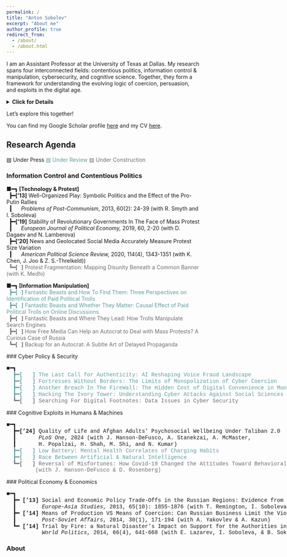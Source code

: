 ```yaml
---
permalink: /
title: "Anton Sobolev"
excerpt: "About me"
author_profile: true
redirect_from: 
  - /about/
  - /about.html
---
```


I am an Assistant Professor at the University of Texas at Dallas.  My research spans four interconnected fields: contentious politics, information control & manipulation, cybersecurity, and cognitive science. Together, they form a framework for understanding the evolving logic of coercion, persuasion, and exploits in the digital age.

<details>
    <summary>
    <b>Click for Details</b>
    </summary>
At the heart of my inquiry lies a question: <b>What is cyberspace, and how does it redefine the boundaries between information and the physical world? Can we adapt the classic ideas of Weber, Tilly, and Olson—about monopolies on coercion—to a reality where power is diffused across networks of data and algorithms?</b> These theoretical puzzles guide my exploration of how autocracies, states, and other actors manipulate information flows to enforce control in an era where distinguishing truth from fiction has become prohibitively expensive for the average person. <br>

Equally, I study the mechanics of persuasion and propaganda. <b>In a world teeming with bots, trolls, and covert operations, the line between organic user behavior and state-sponsored manipulation blurs.</b> This raises profound questions about the architecture of belief systems and the fragility of democratic discourse when trust in information sources erodes.<br>

My research delves into the <b>parallels between human and machine learning</b>. Both, it seems, are shaped by incomplete and often biased datasets—be it the emotional scars of childhood or the skewed inputs that define artificial intelligence training sets. These vulnerabilities create fertile ground for exploitation, whether by cybercriminals targeting individuals or adversaries <b>exploiting systemic weaknesses in algorithms.</b><br>

Each of these threads—cyberspace, manipulation, behavioral vulnerabilities, and the blurred boundaries between humans and machines—connects to a broader ambition: to map the invisible contours of power and resistance in a world where the digital and the physical increasingly overlap.
 
</details>

Let’s explore this together!

You can find my Google Scholar profile [here](https://scholar.google.com/citations?user=NBBrsKwAAAAJ&hl=en) and my CV [here](cv/).

## Research Agenda


▨ Under Press <span style="color:CadetBlue;"> ▨ Under Review </span>  <span style="color:#6F6F6F;"> ▨ Under Construction</span> 


### Information Control and Contentious Politics

<p style="font-family:'Courier New'; white-space: nowrap;">
 
<b>          ■━┓ [Technology & Protest]</b> <br>
<b>&nbsp;&nbsp;┣━[’13]</b> Well-Organized Play: Symbolic Politics and the Effect of the Pro-Putin Rallies <br>
<b>&nbsp;&nbsp;┃&nbsp;&nbsp;&nbsp;&nbsp;&nbsp;&nbsp;&nbsp;</b><i>Problems of Post-Communism</i>, 2013, 60(2): 24-39 (with R. Smyth and I. Soboleva) <br>
<b>&nbsp;&nbsp;┣━[’19]</b> Stability of Revolutionary Governments In The Face of Mass Protest <br>
<b>&nbsp;&nbsp;┃&nbsp;&nbsp;&nbsp;&nbsp;&nbsp;&nbsp;&nbsp;</b><i>European Journal of Political Economy,</i> 2019, 60, 2-20  (with D. Dagaev and N. Lamberova) <br> 
<b>&nbsp;&nbsp;┣━[’20]</b> News and Geolocated Social Media Accurately Measure Protest Size Variation <br>
<b>&nbsp;&nbsp;┃&nbsp;&nbsp;&nbsp;&nbsp;&nbsp;&nbsp;&nbsp;</b><i>American Political Science Review,</i>  2020, 114(4), 1343-1351 (with K. Chen, J. Joo & Z. S.-Threlkeld)) <br> <span style="color:#6F6F6F;">
<b>&nbsp;&nbsp;┗━[&nbsp;&nbsp;&nbsp;]</b> Protest Fragmentation:  Mapping Disunity Beneath a Common Banner (with K. Medhi) <br> </span>

<b>          ■━┓ [Information Manipulation]</b> <br><span style="color:CadetBlue;">
<b>&nbsp;&nbsp;┣━[&nbsp;&nbsp;&nbsp;]</b>  Fantastic Beasts and How To Find Them:  Three Perspectives on Identification of Paid Political Trolls <br>
<b>&nbsp;&nbsp;┣━[&nbsp;&nbsp;&nbsp;]</b>  Fantastic Beasts and Whether They Matter: Causal Effect of Paid Political Trolls on Online Discussions  <br></span><span style="color:#6F6F6F;">
<b>&nbsp;&nbsp;┣━[&nbsp;&nbsp;&nbsp;]</b>  Fantastic Beasts and Where They Lead: How Trolls Manipulate Search Engines  <br>
<b>&nbsp;&nbsp;┣━[&nbsp;&nbsp;&nbsp;]</b>  How Free Media Can Help an Autocrat to Deal with Mass Protests? A Curious Case of Russia  <br>
<b>&nbsp;&nbsp;┗━[&nbsp;&nbsp;&nbsp;]</b>  Backup for an Autocrat: A Subtle Art of Delayed Propaganda  <br></span>
</p>
### Cyber Policy & Security
<p style="font-family:'Courier New'; white-space: nowrap;">
<b>          ■━┓</b> <br> <span style="color:CadetBlue;">
<b>&nbsp;&nbsp;┣━[&nbsp;&nbsp;&nbsp;]</b> The Last Call for Authenticity: AI Reshaping Voice Fraud Landscape <br>
<b>&nbsp;&nbsp;┣━[&nbsp;&nbsp;&nbsp;]</b> Fortresses Without Borders: The Limits of Monopolization of Cyber Coercion <br>
<b>&nbsp;&nbsp;┣━[&nbsp;&nbsp;&nbsp;]</b> Another Breach In The FireWall: The Hidden Cost of Digital Convenience in Municipal Governance<br>
<b>&nbsp;&nbsp;┣━[&nbsp;&nbsp;&nbsp;]</b> Hacking The Ivory Tower: Understanding Cyber Attacks Against Social Sciences  <br></span> <span style="color:#6F6F6F;">
<b>&nbsp;&nbsp;┗━[&nbsp;&nbsp;&nbsp;]</b> Searching For Digital Footnotes: Data Issues in Cyber Security <br></span>
</p>
### Cognitive Exploits in Humans & Machines


<p style="font-family:'Courier New'; white-space: nowrap;">
<b>          ■━┓</b> <br><span>
<b>&nbsp;&nbsp;┣━[’24]</b> Quality of Life and Afghan Adults’ Psychosocial Wellbeing Under Taliban 2.0 <br>
<b>&nbsp;&nbsp;┃&nbsp;&nbsp;&nbsp;&nbsp;&nbsp;&nbsp;&nbsp;</b><i>PLoS One</i>, 2024 (with J. Hanson-DeFusco, A. Stanekzai, A. McMaster, <br> 
<b>&nbsp;&nbsp;┃&nbsp;&nbsp;&nbsp;&nbsp;&nbsp;&nbsp;&nbsp;</b>H. Popalzai, H. Shah, M. Shi, and N. Kumar) <br> </span><span style="color:CadetBlue;">
<b>&nbsp;&nbsp;┣━[&nbsp;&nbsp;&nbsp;]</b> Low Battery: Mental Health Correlates of Charging Habits<br>
<b>&nbsp;&nbsp;┣━[&nbsp;&nbsp;&nbsp;]</b> Race Between Artificial & Natural Intelligence <br>
</span>

<span style="color:#6F6F6F;">
<b>&nbsp;&nbsp;┗━[&nbsp;&nbsp;&nbsp;]</b> Reversal of Misfortunes: How Covid-19 Changed the Attitudes Toward Behavioral Disorders <br>
<b>&nbsp;&nbsp;&nbsp;&nbsp;&nbsp;&nbsp;&nbsp;&nbsp;</b> (with J. Hanson-DeFusco & D. Rosenberg)
</span>

</p>
### Political Economy & Economics

<p style="font-family:'Courier New'; white-space: nowrap;">
<b>          ■━┓</b> <br>
<b>&nbsp;&nbsp;┣━ [’13]</b> Social and Economic Policy Trade-Offs in the Russian Regions: Evidence from Four Case Studies <br>
<b>&nbsp;&nbsp;┃&nbsp;&nbsp;&nbsp;&nbsp;&nbsp;&nbsp;&nbsp;</b> <i>Europe-Asia Studies</i>, 2013, 65(10): 1855-1876 (with T. Remington, I. Soboleva, & M. Urnov)<br> 
<b>&nbsp;&nbsp;┣━ [’14]</b> Means of Production VS Means of Coercion: Can Russian Business Limit the Violence of Predatory State? <br>
<b>&nbsp;&nbsp;┃&nbsp;&nbsp;&nbsp;&nbsp;&nbsp;&nbsp;&nbsp;</b> <i>Post-Soviet Affairs</i>, 2014, 30(1), 171-194 (with A. Yakovlev & A. Kazun)   <br> 
<b>&nbsp;&nbsp;┗━ [’14]</b> Trial by Fire: a Natural Disaster’s Impact on Support for the Authorities in Rural Russia <br>
<b>&nbsp;&nbsp;&nbsp;&nbsp;&nbsp;&nbsp;&nbsp;&nbsp;&nbsp;&nbsp;</b> <i>World Politics</i>, 2014, 66(4), 641-668  (with E. Lazarev, I. Soboleva, & B. Sokolov) 
</p>



### About

















<!--
I am an Assistant Professor of Political Economy and Cyber Policy at the University of Texas at Dallas. My research studies questions of politics using text analysis, machine learning, and causal inference. My recent projects focus on mass protest, cybersecurity, and political control in autocracies. More broadly, I study how digital technology shapes political behavior. 

My work has been published in [_American Political Science Review_](https://doi.org/10.1017/S0003055420000295), [_World Politics_](https://doi.org/10.1017/S0043887114000215), [_European Journal of Political Economy_](https://doi.org/10.1016/j.ejpoleco.2019.08.003), [_Post-Soviet Affairs_](https://doi.org/10.1080/1060586X.2013.859434), [_Europe-Asia Studies_](https://doi.org/10.1080/09668136.2013.838055), and [_Problems of Post-Communism_](https://doi.org/10.2753/PPC1075-8216600203). I published in American and Russian printed and electronic media, including [_The Monkey Cage Blog_](https://themonkeycage.org/2012/03/the-complicated-views-of-pro-and-anti-putin-protestors/), the leading Russian business daily [_Vedomosti_](https://www.vedomosti.ru/authors/anton-sobolev/documents), and [_Forbes-Russia_](http://www.forbes.ru/mneniya-column/siloviki/249581-nauchilsya-li-rossiiskii-biznes-zashchishchatsya-ot-silovikov).

You can find my Google Scholar profile [here](https://scholar.google.com/citations?user=NBBrsKwAAAAJ&hl=en) and my CV [here](cv/).




Prior to my appointment at Yale, I received my Ph.D. in Political Science and M.Sc. in Statistics from University of California, Los Angeles. Before coming to UCLA, I was a research fellow at the Center for the Study of Institutions and Development at Higher School of Economics in Moscow (2013-14).

Since the results of R&D investments typically emerge years after the elected incumbent leaves her office, why do incumbent politicians pursue such policies? 



My [dissertation](dissertation/) explores the information tools employed by modern non-democratic leaders to maintain political control and their citizens’ probable responses to the strategies these tools make possible. It focuses primarily on government hiring of agents to impersonate ordinary citizens and engage online and offline with members of the political opposition. 

My other current projects cover a wide range of questions associated with collective behavior in the broadest sense. In collaboration with [Keith Chen (UCLA and Uber)](http://www.anderson.ucla.edu/faculty/keith.chen/), [Zachary Steinert-Threlkeld (UCLA)](https://zacharyst.com/), and [Jungseock Joo (UCLA)](http://home.jsjoo.com/), I am developing a set of spatial deep learning models to examine the diffusion of protest in the United States after the presidential election of 2016. In a separate paper, we detail our study of the accuracy of estimates of crowd sizes generated by social media data. 

In another project co-authored with [Dmitry Dagaev (Moscow, HSE)](https://www.hse.ru/en/staff/ddagaev), [Natalia Lamberova (UCLA)](https://sites.google.com/site/natalialamberova/) and [Konstantin Sonin (Univeristy of Chicago)](https://harris.uchicago.edu/directory/konstantin-sonin), I study how communication technology has changed the architecture of social movements worldwide [(check our recent paper)](https://doi.org/10.1016/j.ejpoleco.2019.08.003).

I have conducted field research in Russia, funded by Carnegie Corporation of New York, Emory University, Moscow Higher School of Economics, Indiana University, and St Petersburg University.
Before starting my PhD program at UCLA, I was a research fellow at the Center for the Study of Institutions and Development (2013-14) and a lecturer at the Department of Political Science at Higher School of Economics in Moscow (2010-13). I received *“The Best Lecturer of the Political Science Department”* Award in 2012. I also was a visiting research fellow at Russian & East European Institute at Indiana University.

-->